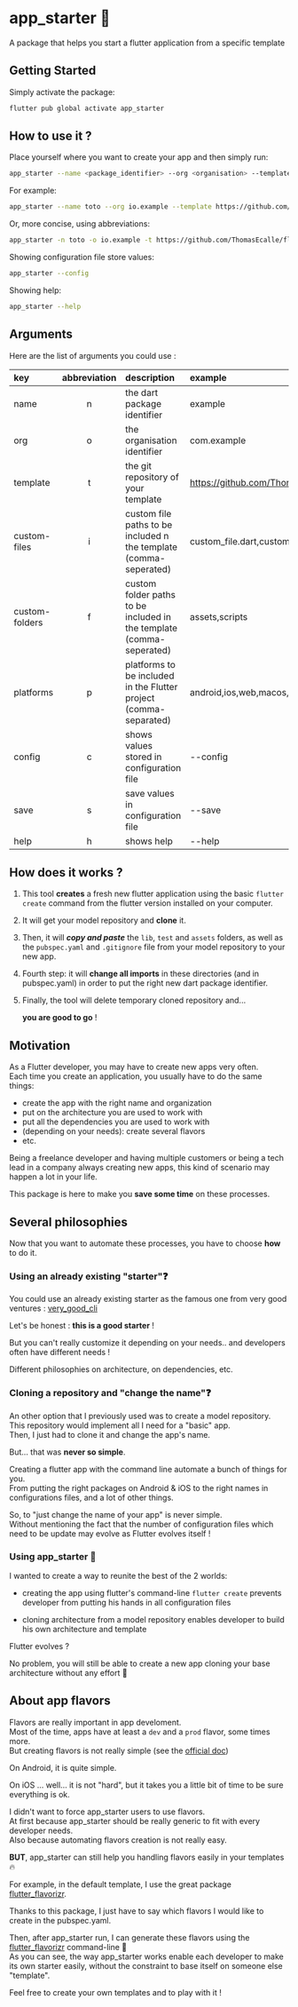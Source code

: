 # app_starter 🚀         
 A package that helps you start a flutter application from a specific template          
          
## Getting Started        
        
 Simply activate the package:        
```sh      
flutter pub global activate app_starter       
```      
## How to use it ?        
 Place yourself where you want to create your app and then simply run:        
        
  ```sh      
app_starter --name <package_identifier> --org <organisation> --template <template_git_repository>      
```      
      
 For example:        
        
```sh      
app_starter --name toto --org io.example --template https://github.com/ThomasEcalle/flappy_template        
```      
Or, more concise, using abbreviations:      
```sh      
app_starter -n toto -o io.example -t https://github.com/ThomasEcalle/flappy_template      
```   
Showing configuration file store values:     
```sh      
app_starter --config      
```  
Showing help:     
```sh      
app_starter --help      
```      
      
## Arguments

Here are the list of arguments you could use :

| key            | abbreviation | description                                                          | example                                         |
| :------------- | :----------: | :------------------------------------------------------------------- | :---------------------------------------------- |
| name           |      n       | the dart package identifier                                          | example                                         |
| org            |      o       | the organisation identifier                                          | com.example                                     |
| template       |      t       | the git repository of your template                                  | https://github.com/ThomasEcalle/flappy_template |
| custom-files   |      i       | custom file paths to be included n the template (comma-seperated)    | custom_file.dart,custom_file_two.dart           |
| custom-folders |      f       | custom folder paths to be included in the template (comma-seperated) | assets,scripts                                  |
| platforms      |      p       | platforms to be included in the Flutter project (comma-separated)    | android,ios,web,macos,linux,windows             |
| config         |      c       | shows values stored in configuration file                            | --config                                        |
| save           |      s       | save values in configuration file                                    | --save                                          |
| help           |      h       | shows help                                                           | --help                                          |
   
        
 ## How does it works ? 
 
1. This tool **creates** a fresh new flutter application using the basic `flutter create` command from the flutter version installed on your computer.  
  
2. It will get your model repository and **clone** it.  
   
3. Then, it will ***copy and paste*** the  `lib`, `test` and `assets` folders, as well as the `pubspec.yaml` and `.gitignore` file from your model repository to your new app.  
   
4. Fourth step: it will **change all imports** in these directories (and in pubspec.yaml) in order to put the right new dart package identifier.  
  
5. Finally, the tool will delete temporary cloned repository and...   
   
   **you are good to go** !      
      
            
## Motivation        
 As a Flutter developer, you may have to create new apps very often.        
Each time you create an application, you usually have to do the same things:        
        
 - create the app with the right name and organization        
 - put on the architecture you are used to work with        
 - put all the dependencies you are used to work with        
 - (depending on your needs): create several flavors        
 - etc.        
        
Being a freelance developer and having multiple customers or being a tech lead in a company always creating new apps, this kind of scenario may happen a lot in your life.        
      
This package is here to make you **save some time** on these processes.        
        
## Several philosophies        
 Now that you want to automate these processes, you have to choose **how** to do it.        
    
### Using an already existing "starter"❓  
You could use an already existing starter as the famous one from very good ventures : [very_good_cli](https://github.com/VeryGoodOpenSource/very_good_cli)        
           
Let's be honest : **this is a good starter** !       
      
But you can't really customize it depending on your needs.. and developers often have different needs !  
  
Different philosophies on architecture, on dependencies, etc.        
  
### Cloning a repository  and "change the name"❓  
  
An other option that I previously used was to create a model repository.        
This repository would implement all I need for a "basic" app.        
Then, I just had to clone it and change the app's name.        
        
But... that was **never so simple**.        
  
Creating a flutter app with the command line automate a bunch of things for you.  
From putting the right packages on Android & iOS to the right names in configurations files, and a lot of other things.        
        
So, to "just change the name of your app" is never simple.        
Without mentioning the fact that the number of configuration files which need to be update may evolve as Flutter evolves itself !        
        
### Using app_starter 🚀  
  I wanted to create a way to reunite the best of the 2 worlds:        
        
- creating the app using flutter's command-line `flutter create` prevents developer from putting his hands in all configuration files  
    
- cloning architecture from a model repository enables developer to build his own architecture and template        
        
Flutter evolves ?  
    
No problem, you will still be able to create a new app cloning your base architecture without any effort 🎉  
  ## About app flavors   
 Flavors are really important in app develoment.      
Most of the time, apps have at least a `dev` and a `prod` flavor, some times more.      
But creating flavors is not really simple (see the [official doc](https://flutter.dev/docs/deployment/flavors))      
      
On Android, it is quite simple.    
    
On iOS ... well... it is not "hard", but it takes you a little bit of time to be sure everything is ok.      
      
I didn't want to force app_starter users to use flavors.  
At first because app_starter should be really generic to fit with every developer needs.     
Also because automating flavors creation is not really easy.      
  
**BUT**, app_starter can still help you handling flavors easily in your templates 🔥  
  
For example, in the default template, I use the great package [flutter_flavorizr](https://pub.dev/packages/flutter_flavorizr).  
    
Thanks to this package, I just have to say which flavors I would like to create in the pubspec.yaml.  
  
Then, after app_starter run, I can generate these flavors using the [flutter_flavorizr](https://pub.dev/packages/flutter_flavorizr) command-line 🎉   
  As you can see, the way app_starter works enable each developer to make its own starter easily, without the constraint to base itself on someone else "template".      
      
Feel free to create your own templates and to play with it !